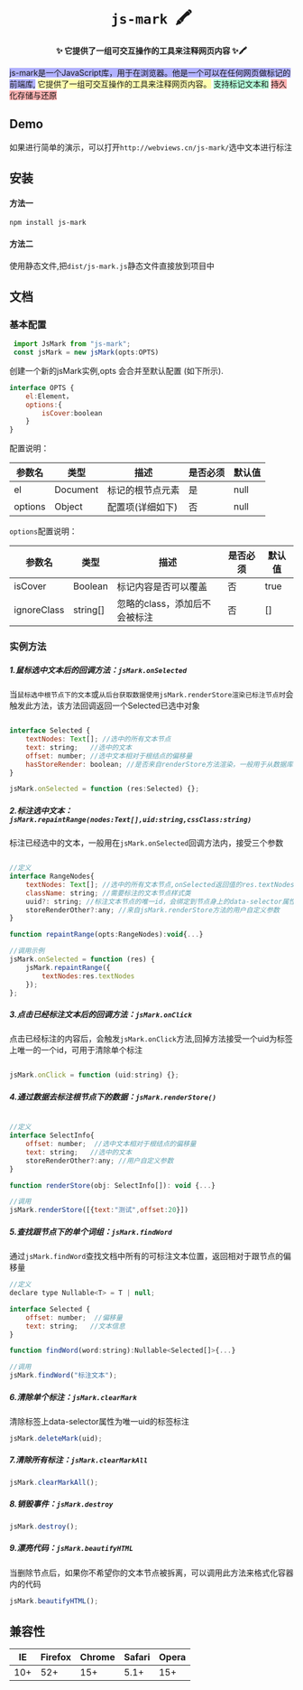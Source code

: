 <div>
    <h1 align="center"><code>js-mark</code>&nbsp;&nbsp;🖍️️</h1>
    <p align="center">
        <strong>✨ 它提供了一组可交互操作的工具来注释网页内容 ✨🖍️</strong>
    </p>
    <p>
        <span style="background:rgba(0, 0, 255, 0.3);">js-mark是一个JavaScript库，用于在浏览器。他是一个可以在任何网页做标记的前端库,</span>
        <span style="background:rgba(255, 255, 0, 0.3);">它提供了一组可交互操作的工具来注释网页内容。</span>
        <span style="background:rgba(0, 255, 127, 0.3);">支持标记文本和</span>
        <span style="background:rgba(255, 0, 0, 0.3);">持久化存储与还原</span>
    </p>
</div>


## Demo
如果进行简单的演示，可以打开``http://webviews.cn/js-mark/``选中文本进行标注

## 安装
#### 方法一
 ``npm install js-mark``
#### 方法二
使用静态文件,把``dist/js-mark.js``静态文件直接放到项目中

## 文档

### 基本配置

```js
 import JsMark from "js-mark";
 const jsMark = new jsMark(opts:OPTS)
```
创建一个新的jsMark实例,opts 会合并至默认配置 (如下所示).
```js
interface OPTS {
    el:Element，
    options:{
        isCover:boolean
    }
}

```

配置说明：


|参数名 |类型 |描述 |是否必须 |默认值 
|---|---|---|---|---
|el | Document | 标记的根节点元素 | 是 | null
|options | Object | 配置项(详细如下) | 否 | null


``options``配置说明：

|参数名|类型|描述|是否必须|默认值
|---|---|---|---|---
|isCover | Boolean | 标记内容是否可以覆盖 | 否 | true
|ignoreClass | string[] | 忽略的class，添加后不会被标注 | 否 | []

### 实例方法
##### 1.鼠标选中文本后的回调方法：``jsMark.onSelected``
当``鼠标选中根节点下的文本``或``从后台获取数据使用jsMark.renderStore渲染已标注节点时``会触发此方法，该方法回调返回一个Selected已选中对象

```js

interface Selected {
    textNodes: Text[]; //选中的所有文本节点
    text: string;   //选中的文本
    offset: number; //选中文本相对于根结点的偏移量
    hasStoreRender: boolean; //是否来自renderStore方法渲染，一般用于从数据库拿到数据运用jsMark.renderStore方法判断首次渲染
}

jsMark.onSelected = function (res:Selected) {};

```
##### 2.标注选中文本：``jsMark.repaintRange(nodes:Text[],uid:string,cssClass:string)``

标注已经选中的文本，一般用在``jsMark.onSelected``回调方法内，接受三个参数
```js

//定义
interface RangeNodes{
    textNodes: Text[]; //选中的所有文本节点,onSelected返回值的res.textNodes
    className: string; //需要标注的文本节点样式类
    uuid?: string; //标注文本节点的唯一id，会绑定到节点身上的data-selector属性，此id可用于清除当前标注节点，可选，不传会自动生成
    storeRenderOther?:any; //来自jsMark.renderStore方法的用户自定义参数
}

function repaintRange(opts:RangeNodes):void{...}

//调用示例
jsMark.onSelected = function (res) {
    jsMark.repaintRange({
        textNodes:res.textNodes
    });
};

```

##### 3.点击已经标注文本后的回调方法：``jsMark.onClick``
点击已经标注的内容后，会触发``jsMark.onClick``方法,回掉方法接受一个uid为标签上唯一的一个id，可用于清除单个标注
```js

jsMark.onClick = function (uid:string) {};

```

##### 4.通过数据去标注根节点下的数据：``jsMark.renderStore()``

```js

//定义
interface SelectInfo{
    offset: number;  //选中文本相对于根结点的偏移量
    text: string;   //选中的文本
    storeRenderOther?:any; //用户自定义参数
}

function renderStore(obj: SelectInfo[]): void {...}

//调用
jsMark.renderStore([{text:"测试",offset:20}])

```

##### 5.查找跟节点下的单个词组：``jsMark.findWord``
通过``jsMark.findWord``查找文档中所有的可标注文本位置，返回相对于跟节点的偏移量
```js
//定义
declare type Nullable<T> = T | null;

interface Selected {
    offset: number;  //偏移量
    text: string;   //文本信息
}

function findWord(word:string):Nullable<Selected[]>{...}

//调用
jsMark.findWord("标注文本");

```
##### 6.清除单个标注：``jsMark.clearMark``
清除标签上data-selector属性为唯一uid的标签标注
```js
jsMark.deleteMark(uid);
```
##### 7.清除所有标注：``jsMark.clearMarkAll``
```js
jsMark.clearMarkAll();
```

##### 8.销毁事件：``jsMark.destroy``
```js
jsMark.destroy();
```

##### 9.漂亮代码：``jsMark.beautifyHTML``
当删除节点后，如果你不希望你的文本节点被拆离，可以调用此方法来格式化容器内的代码
```js
jsMark.beautifyHTML();
```


## 兼容性


|IE | Firefox| Chrome| Safari| Opera
|---|---|---|---|---
|10+ | 52+ |15+|5.1+|15+

